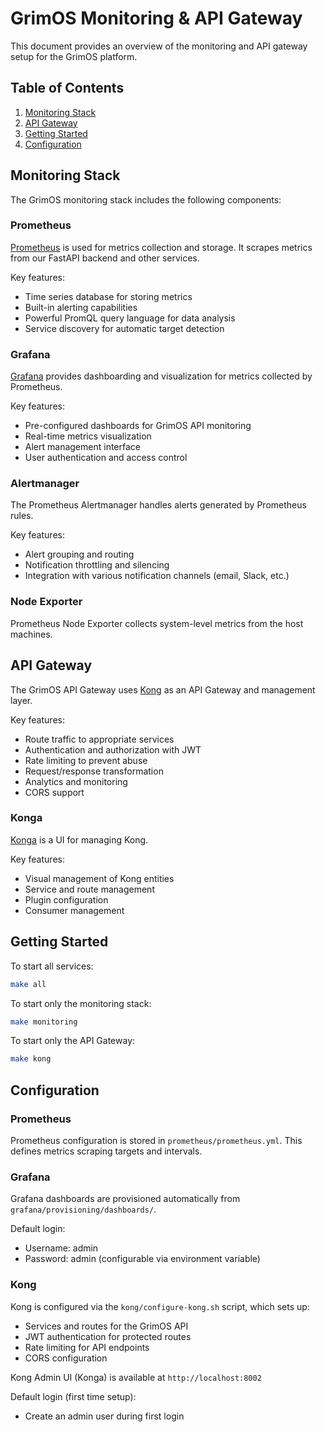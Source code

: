 # GrimOS Monitoring & API Gateway

This document provides an overview of the monitoring and API gateway setup for the GrimOS platform.

## Table of Contents

1. [Monitoring Stack](#monitoring-stack)
2. [API Gateway](#api-gateway)
3. [Getting Started](#getting-started)
4. [Configuration](#configuration)

## Monitoring Stack

The GrimOS monitoring stack includes the following components:

### Prometheus

[Prometheus](https://prometheus.io/) is used for metrics collection and storage. It scrapes metrics from our FastAPI backend and other services.

Key features:
- Time series database for storing metrics
- Built-in alerting capabilities
- Powerful PromQL query language for data analysis
- Service discovery for automatic target detection

### Grafana

[Grafana](https://grafana.com/) provides dashboarding and visualization for metrics collected by Prometheus.

Key features:
- Pre-configured dashboards for GrimOS API monitoring
- Real-time metrics visualization
- Alert management interface
- User authentication and access control

### Alertmanager

The Prometheus Alertmanager handles alerts generated by Prometheus rules.

Key features:
- Alert grouping and routing
- Notification throttling and silencing
- Integration with various notification channels (email, Slack, etc.)

### Node Exporter

Prometheus Node Exporter collects system-level metrics from the host machines.

## API Gateway

The GrimOS API Gateway uses [Kong](https://konghq.com/) as an API Gateway and management layer.

Key features:
- Route traffic to appropriate services
- Authentication and authorization with JWT
- Rate limiting to prevent abuse
- Request/response transformation
- Analytics and monitoring
- CORS support

### Konga

[Konga](https://github.com/pantsel/konga) is a UI for managing Kong.

Key features:
- Visual management of Kong entities
- Service and route management
- Plugin configuration
- Consumer management

## Getting Started

To start all services:

```bash
make all
```

To start only the monitoring stack:

```bash
make monitoring
```

To start only the API Gateway:

```bash
make kong
```

## Configuration

### Prometheus

Prometheus configuration is stored in `prometheus/prometheus.yml`. This defines metrics scraping targets and intervals.

### Grafana

Grafana dashboards are provisioned automatically from `grafana/provisioning/dashboards/`.

Default login:
- Username: admin
- Password: admin (configurable via environment variable)

### Kong

Kong is configured via the `kong/configure-kong.sh` script, which sets up:
- Services and routes for the GrimOS API
- JWT authentication for protected routes
- Rate limiting for API endpoints
- CORS configuration

Kong Admin UI (Konga) is available at `http://localhost:8002`

Default login (first time setup):
- Create an admin user during first login
